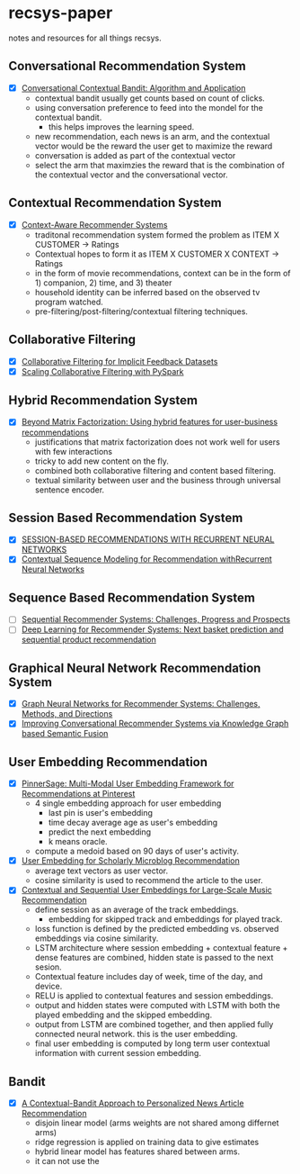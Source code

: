 # recsys-paper
notes and resources for all things recsys.

## Conversational Recommendation System
- [x] [Conversational Contextual Bandit: Algorithm and Application](https://arxiv.org/pdf/1906.01219.pdf)
    - contextual bandit usually get counts based on count of clicks.
    - using conversation preference to feed into the mondel for the contextual bandit.
        - this helps improves the learning speed.
    - new recommendation, each news is an arm, and the contextual vector would be the reward the user get to maximize the reward
    - conversation is added as part of the contextual vector
    - select the arm that maximzies the reward that is the combination of the contextual vector and the conversational vector.


## Contextual Recommendation System
- [x] [Context-Aware Recommender Systems](https://www.researchgate.net/publication/220605653_Context-Aware_Recommender_Systems)
    - traditonal recommendation system formed the problem as ITEM X CUSTOMER -> Ratings
    - Contextual hopes to form it as ITEM X CUSTOMER X CONTEXT -> Ratings
    - in the form of movie recommendations, context can be in the form of 1) companion, 2) time, and 3) theater
    - household identity can be inferred based on the observed tv program watched.
    - pre-filtering/post-filtering/contextual filtering techniques.
    

## Collaborative Filtering
- [x] [Collaborative Filtering for Implicit Feedback Datasets](http://yifanhu.net/PUB/cf.pdf)
- [x] [Scaling Collaborative Filtering with PySpark](https://engineeringblog.yelp.com/2018/05/scaling-collaborative-filtering-with-pyspark.html)

## Hybrid Recommendation System
- [x] [Beyond Matrix Factorization: Using hybrid features for user-business recommendations](https://engineeringblog.yelp.com/2022/04/beyond-matrix-factorization-using-hybrid-features-for-user-business-recommendations.html)
    - justifications that matrix factorization does not work well for users with few interactions
    - tricky to add new content on the fly.
    - combined both collaborative filtering and content based filtering.
    - textual similarity between user and the business through universal sentence encoder.

## Session Based Recommendation System
- [x] [SESSION-BASED RECOMMENDATIONS WITH RECURRENT NEURAL NETWORKS](https://arxiv.org/pdf/1511.06939.pdf)
- [x] [Contextual Sequence Modeling for Recommendation withRecurrent Neural Networks](https://arxiv.org/pdf/1706.07684.pdf)

## Sequence Based Recommendation System
- [ ] [Sequential Recommender Systems: Challenges, Progress and Prospects](https://www.ijcai.org/proceedings/2019/0883.pdf)
- [ ] [Deep Learning for Recommender Systems: Next basket prediction and sequential product recommendation](https://medium.com/recombee-blog/deep-learning-for-recommender-systems-next-basket-prediction-and-sequential-product-recommendation-796228b34dee)

## Graphical Neural Network Recommendation System
- [x] [Graph Neural Networks for Recommender Systems: Challenges, Methods, and Directions](https://arxiv.org/pdf/2109.12843.pdf)
- [x] [Improving Conversational Recommender Systems via Knowledge Graph based Semantic Fusion](https://arxiv.org/pdf/2007.04032.pdf)

## User Embedding Recommendation
- [x] [PinnerSage: Multi-Modal User Embedding Framework for Recommendations at Pinterest](https://arxiv.org/pdf/2007.03634.pdf)
  - 4 single embedding approach for user embedding
    - last pin is user's embedding
    - time decay average age as user's embedding
    - predict the next embedding
    - k means oracle.
  - compute a medoid based on 90 days of user's activity.
- [x] [User Embedding for Scholarly Microblog Recommendation](https://aclanthology.org/P16-2073.pdf)
  - average text vectors as user vector.
  - cosine similarity is used to recommend the article to the user.
- [x] [Contextual and Sequential User Embeddings for Large-Scale Music Recommendation](https://labtomarket.files.wordpress.com/2020/08/recsys2020.pdf)
  - define session as an average of the track embeddings.
    - embedding for skipped track and embeddings for played track.
  - loss function is defined by the predicted embedding vs. observed embeddings via cosine similarity.
  - LSTM architecture where session embedding + contextual feature + dense features are combined, hidden state is passed to the next sesion.
  - Contextual feature includes day of week, time of the day, and device.
  - RELU is applied to contextual features and session embeddings. 
  - output and hidden states were computed with LSTM with both the played embedding and the skipped embedding.
  - output from LSTM are combined together, and then applied fully connected neural network. this is the user embedding.
  - final user embedding is computed by long term user contextual information with current session embedding.

## Bandit
- [x] [A Contextual-Bandit Approach to Personalized News Article Recommendation](https://arxiv.org/pdf/1003.0146.pdf)
    - disjoin linear model (arms weights are not shared among differnet arms)
    - ridge regression is applied on training data to give estimates
    - hybrid linear model has features shared between arms.
    - it can not use the 
    
